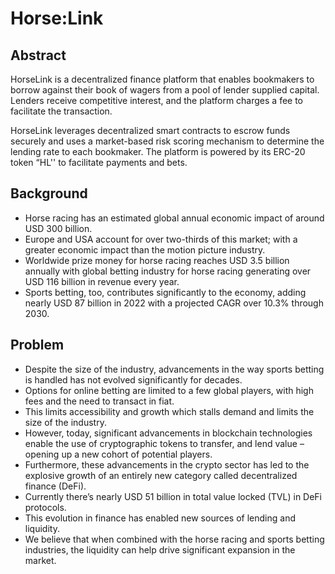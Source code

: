 # Horse:Link

## Abstract
HorseLink is a decentralized finance platform that enables bookmakers to borrow against their book of wagers from a pool of lender supplied capital. Lenders receive competitive interest, and the platform charges a fee to facilitate the transaction.

HorseLink leverages decentralized smart contracts to escrow funds securely and uses a market-based risk scoring mechanism to determine the lending rate to each bookmaker. The platform is powered by its ERC-20 token “HL'' to facilitate payments and bets.

## Background

* Horse racing has an estimated global annual economic impact of around USD 300 billion.
* Europe and USA account for over two-thirds of this market; with a greater economic impact than the motion picture industry.
* Worldwide prize money for horse racing reaches USD 3.5 billion annually with global betting industry for horse racing generating over USD 116 billion in revenue every year.
* Sports betting, too, contributes significantly to the economy, adding nearly USD 87 billion in 2022 with a projected CAGR over 10.3% through 2030.

## Problem

* Despite the size of the industry, advancements in the way sports betting is handled has not evolved significantly for decades.
* Options for online betting are limited to a few global players, with high fees and the need to transact in fiat.
* This limits accessibility and growth which stalls demand and limits the size of the industry.
* However, today, significant advancements in blockchain technologies enable the use of cryptographic tokens to transfer, and lend value – opening up a new cohort of potential players.
* Furthermore, these advancements in the crypto sector has led to the explosive growth of an entirely new category called decentralized finance (DeFi).
* Currently there’s nearly USD 51 billion in total value locked (TVL) in DeFi protocols.
* This evolution in finance has enabled new sources of lending and liquidity.
* We believe that when combined with the horse racing and sports betting industries, the liquidity can help drive significant expansion in the market.
